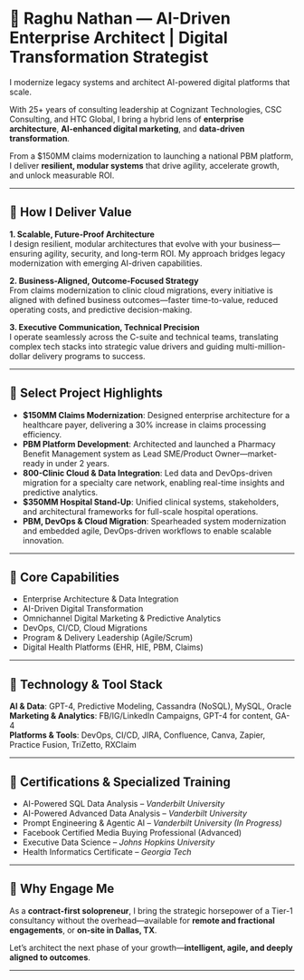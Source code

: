 # 👋 Raghu Nathan — AI-Driven Enterprise Architect | Digital Transformation Strategist

I modernize legacy systems and architect AI-powered digital platforms that scale.

With 25+ years of consulting leadership at Cognizant Technologies, CSC Consulting, and HTC Global, I bring a hybrid lens of **enterprise architecture**, **AI-enhanced digital marketing**, and **data-driven transformation**.

From a $150MM claims modernization to launching a national PBM platform, I deliver **resilient, modular systems** that drive agility, accelerate growth, and unlock measurable ROI.

---

## 🔹 How I Deliver Value

**1. Scalable, Future-Proof Architecture**  
I design resilient, modular architectures that evolve with your business—ensuring agility, security, and long-term ROI. My approach bridges legacy modernization with emerging AI-driven capabilities.

**2. Business-Aligned, Outcome-Focused Strategy**  
From claims modernization to clinic cloud migrations, every initiative is aligned with defined business outcomes—faster time-to-value, reduced operating costs, and predictive decision-making.

**3. Executive Communication, Technical Precision**  
I operate seamlessly across the C-suite and technical teams, translating complex tech stacks into strategic value drivers and guiding multi-million-dollar delivery programs to success.

---

## 🔹 Select Project Highlights

- **$150MM Claims Modernization**: Designed enterprise architecture for a healthcare payer, delivering a 30% increase in claims processing efficiency.  
- **PBM Platform Development**: Architected and launched a Pharmacy Benefit Management system as Lead SME/Product Owner—market-ready in under 2 years.  
- **800-Clinic Cloud & Data Integration**: Led data and DevOps-driven migration for a specialty care network, enabling real-time insights and predictive analytics.  
- **$350MM Hospital Stand-Up**: Unified clinical systems, stakeholders, and architectural frameworks for full-scale hospital operations.  
- **PBM, DevOps & Cloud Migration**: Spearheaded system modernization and embedded agile, DevOps-driven workflows to enable scalable innovation.

---

## 🔹 Core Capabilities

- Enterprise Architecture & Data Integration  
- AI-Driven Digital Transformation  
- Omnichannel Digital Marketing & Predictive Analytics  
- DevOps, CI/CD, Cloud Migrations  
- Program & Delivery Leadership (Agile/Scrum)  
- Digital Health Platforms (EHR, HIE, PBM, Claims)

---

## 🔹 Technology & Tool Stack

**AI & Data**: GPT-4, Predictive Modeling, Cassandra (NoSQL), MySQL, Oracle  
**Marketing & Analytics**: FB/IG/LinkedIn Campaigns, GPT-4 for content, GA-4  
**Platforms & Tools**: DevOps, CI/CD, JIRA, Confluence, Canva, Zapier, Practice Fusion, TriZetto, RXClaim

---

## 🔹 Certifications & Specialized Training

- AI-Powered SQL Data Analysis – *Vanderbilt University*  
- AI-Powered Advanced Data Analysis – *Vanderbilt University*  
- Prompt Engineering & Agentic AI – *Vanderbilt University (In Progress)*  
- Facebook Certified Media Buying Professional (Advanced)  
- Executive Data Science – *Johns Hopkins University*  
- Health Informatics Certificate – *Georgia Tech*

---

## 🔹 Why Engage Me

As a **contract-first solopreneur**, I bring the strategic horsepower of a Tier-1 consultancy without the overhead—available for **remote and fractional engagements**, or **on-site in Dallas, TX**.

Let’s architect the next phase of your growth—**intelligent, agile, and deeply aligned to outcomes**.

---
